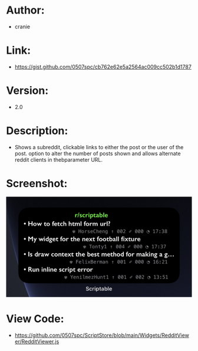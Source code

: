 # Author: 
- cranie
# Link:
- https://gist.github.com/0507spc/cb762e62e5a2564ac009cc502b1d1787
# Version:
- 2.0
# Description:
- Shows a subreddit, clickable links to either the post or the user of the post. option to alter the number of posts shown and  allows alternate reddit clients in thebparameter URL.
# Screenshot:
![Medium Widget](https://github.com/0507spc/ScriptStore/blob/main/Widgets/RedditViewer/medium.jpg?raw=true)
# View Code:
- https://github.com/0507spc/ScriptStore/blob/main/Widgets/RedditViewer/RedditViewer.js
